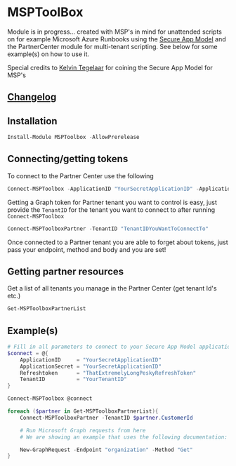 # MSPToolBox

Module is in progress... created with MSP's in mind for unattended scripts on for example Microsoft Azure Runbooks using the [Secure App Model](https://www.cyberdrain.com/using-the-secure-app-model-to-connect-to-microsoft-partner-resources/) and the PartnerCenter module for multi-tenant scripting. See below for some example(s) on how to use it.

Special credits to [Kelvin Tegelaar](https://github.com/KelvinTegelaar) for coining the Secure App Model for MSP's

## [Changelog](./CHANGELOG.MD)

## Installation

```powershell
Install-Module MSPToolbox -AllowPrerelease
```

## Connecting/getting tokens

To connect to the Partner Center use the following

```powershell
Connect-MSPToolbox -ApplicationID "YourSecretApplicationID" -ApplicationSecret "YourSecretApplicationID" -RefreshToken "ThatExtremelyLongPeskyRefreshToken" -TenantID "YourTenantID"  
```

Getting a Graph token for Partner tenant you want to control is easy, just provide the ```TenantID``` for the tenant you want to connect to after running ```Connect-MSPToolbox```

```powershell
Connect-MSPToolboxPartner -TenantID "TenantIDYouWantToConnectTo"
```

Once connected to a Partner tenant you are able to forget about tokens, just pass your endpoint, method and body and you are set!

## Getting partner resources

Get a list of all tenants you manage in the Partner Center (get tenant Id's etc.)

```powershell
Get-MSPToolboxPartnerList
```

## Example(s)

```powershell
# Fill in all parameters to connect to your Secure App Model application
$connect = @{
    ApplicationID     = "YourSecretApplicationID"
    ApplicationSecret = "YourSecretApplicationID"
    Refreshtoken      = "ThatExtremelyLongPeskyRefreshToken"
    TenantID          = "YourTenantID"
}

Connect-MSPToolbox @connect

foreach ($partner in Get-MSPToolboxPartnerList){
    Connect-MSPToolboxPartner -TenantID $partner.CustomerId

    # Run Microsoft Graph requests from here
    # We are showing an example that uses the following documentation: https://learn.microsoft.com/en-us/graph/api/organization-get?view=graph-rest-1.0

    New-GraphRequest -Endpoint "organization" -Method "Get"
}
```